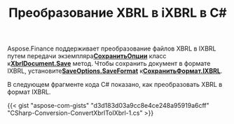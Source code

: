 ﻿---
title: Преобразование XBRL в iXBRL в C#
linktitle: Преобразовать XBRL в IXBRL
type: docs
weight: 10
url: /ru/net/convert-xbrl-to-ixbrl/
description: C# Finance Библиотека API поддерживает преобразование файлов XBRL в iXBRL. См. код, представленный в этой статье.
---
 Aspose.Finance поддерживает преобразование файлов XBRL в IXBRL путем передачи экземпляра[**СохранитьОпции**](https://reference.aspose.com/finance/net/aspose.finance.xbrl/saveoptions) класс к[**XbrlDocument.Save**](https://reference.aspose.com/finance/net/aspose.finance.xbrl/xbrldocument/methods/save/index) метод. Чтобы сохранить документ в формате IXBRL, установите[**SaveOptions.SaveFormat**](https://reference.aspose.com/finance/net/aspose.finance.xbrl/saveoptions/properties/saveformat) к[**СохранитьФормат.IXBRL**](https://reference.aspose.com/finance/net/aspose.finance.xbrl/saveformat).

В следующем фрагменте кода C# показано, как преобразовать XBRL в формат IXBRL.

{{< gist "aspose-com-gists" "d3d183d03a9cc8e4ce248a95919a6cff" "CSharp-Conversion-ConvertXbrlToIXbrl-1.cs" >}}
